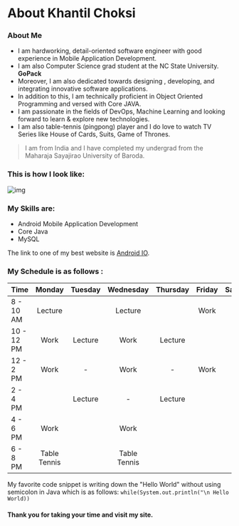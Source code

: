 # About Khantil Choksi

### About Me
* I am hardworking, detail-oriented software engineer with good experience in Mobile Application Development. 
* I am also Computer Science grad student at the NC State University. **GoPack**  
* Moreover, I am also dedicated towards designing , developing, and integrating innovative software applications.   
* In addition to this, I am technically proficient in Object Oriented Programming and versed with Core JAVA.   
* I am passionate in the fields of DevOps, Machine Learning and looking forward to learn & explore new technologies.  
* I am also table-tennis (pingpong) player and I do love to watch TV Series like House of Cards, Suits, Game of Thrones.

> I am from India and I have completed my undergrad from the Maharaja Sayajirao University of Baroda.


### This is how I look like:
![img](https://github.ncsu.edu/khchoksi/HW1_SE/blob/gh-pages/ProfilePic.jpg?raw=true)


### My Skills are:
* Android Mobile Application Development
* Core Java
* MySQL

The link to one of my best website is [Android IO](https://events.google.com/io/).


### My Schedule is as follows :  

| Time | Monday | Tuesday | Wednesday | Thursday | Friday | Saturday | Sunday |  
| ------------- |:-------------:|:-------------:|:-------------:|:-------------:|:-------------:|:-------------:|:-------------:|  
| 8  - 10 AM | Lecture |  | Lecture |  | Work |  |  |  
| 10  - 12 PM |  Work | Lecture | Work |  Lecture |  |  |  |  
| 12  - 2 PM | Work | - | Work |  - | Work | Work |  |  
| 2  - 4 PM |  | Lecture | - |  Lecture |  |  |  |  
| 4  - 6 PM | Work |  | Work |   |  |  |  | 
| 6  - 8 PM | Table Tennis |  | Table Tennis |   |  |  |  |  


My favorite code snippet is writing down the "Hello World" without using semicolon in Java which is as follows: 
`while(System.out.println("\n Hello World))`


#### Thank you for taking your time and visit my site.

